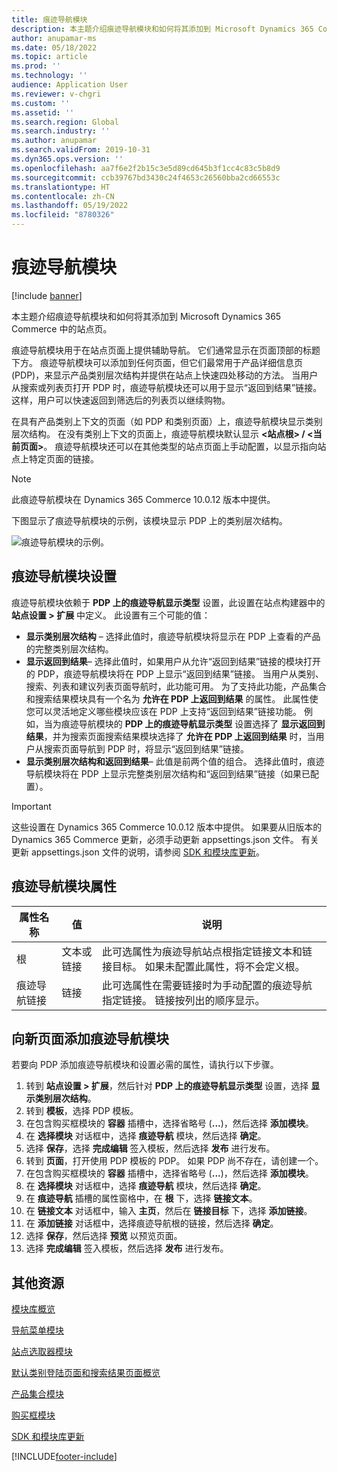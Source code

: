 ```yaml
---
title: 痕迹导航模块
description: 本主题介绍痕迹导航模块和如何将其添加到 Microsoft Dynamics 365 Commerce 中的站点页。
author: anupamar-ms
ms.date: 05/18/2022
ms.topic: article
ms.prod: ''
ms.technology: ''
audience: Application User
ms.reviewer: v-chgri
ms.custom: ''
ms.assetid: ''
ms.search.region: Global
ms.search.industry: ''
ms.author: anupamar
ms.search.validFrom: 2019-10-31
ms.dyn365.ops.version: ''
ms.openlocfilehash: aa7f6e2f2b15c3e5d89cd645b3f1cc4c83c5b8d9
ms.sourcegitcommit: ccb39767bd3430c24f4653c26560bba2cd66553c
ms.translationtype: HT
ms.contentlocale: zh-CN
ms.lasthandoff: 05/19/2022
ms.locfileid: "8780326"
---
```

# <a name="breadcrumb-module"></a>痕迹导航模块

[!include [banner](includes/banner.md)]

本主题介绍痕迹导航模块和如何将其添加到 Microsoft Dynamics 365 Commerce 中的站点页。

痕迹导航模块用于在站点页面上提供辅助导航。 它们通常显示在页面顶部的标题下方。 痕迹导航模块可以添加到任何页面，但它们最常用于产品详细信息页 (PDP)，来显示产品类别层次结构并提供在站点上快速四处移动的方法。 当用户从搜索或列表页打开 PDP 时，痕迹导航模块还可以用于显示“返回到结果”链接。 这样，用户可以快速返回到筛选后的列表页以继续购物。

在具有产品类别上下文的页面（如 PDP 和类别页面）上，痕迹导航模块显示类别层次结构。 在没有类别上下文的页面上，痕迹导航模块默认显示 **&lt;站点根&gt; / &lt;当前页面&gt;**。 痕迹导航模块还可以在其他类型的站点页面上手动配置，以显示指向站点上特定页面的链接。

> [!NOTE]
> 此痕迹导航模块在 Dynamics 365 Commerce 10.0.12 版本中提供。

下图显示了痕迹导航模块的示例，该模块显示 PDP 上的类别层次结构。

![痕迹导航模块的示例。](./media/ecommerce-breadcrumb.PNG)

## <a name="breadcrumb-module-settings"></a>痕迹导航模块设置

痕迹导航模块依赖于 **PDP 上的痕迹导航显示类型** 设置，此设置在站点构建器中的 **站点设置 \> 扩展** 中定义。 此设置有三个可能的值：

- **显示类别层次结构** – 选择此值时，痕迹导航模块将显示在 PDP 上查看的产品的完整类别层次结构。
- **显示返回到结果**– 选择此值时，如果用户从允许“返回到结果”链接的模块打开的 PDP，痕迹导航模块将在 PDP 上显示“返回到结果”链接。 当用户从类别、搜索、列表和建议列表页面导航时，此功能可用。 为了支持此功能，产品集合和搜索结果模块具有一个名为 **允许在 PDP 上返回到结果** 的属性。 此属性使您可以灵活地定义哪些模块应该在 PDP 上支持“返回到结果”链接功能。 例如，当为痕迹导航模块的 **PDP 上的痕迹导航显示类型** 设置选择了 **显示返回到结果**，并为搜索页面搜索结果模块选择了 **允许在 PDP 上返回到结果** 时，当用户从搜索页面导航到 PDP 时，将显示“返回到结果”链接。
- **显示类别层次结构和返回到结果**– 此值是前两个值的组合。 选择此值时，痕迹导航模块将在 PDP 上显示完整类别层次结构和“返回到结果”链接（如果已配置）。

> [!IMPORTANT]
> 这些设置在 Dynamics 365 Commerce 10.0.12 版本中提供。 如果要从旧版本的 Dynamics 365 Commerce 更新，必须手动更新 appsettings.json 文件。 有关更新 appsettings.json 文件的说明，请参阅 [SDK 和模块库更新](e-commerce-extensibility/sdk-updates.md#update-the-appsettingsjson-file)。

## <a name="breadcrumb-module-properties"></a>痕迹导航模块属性

| 属性名称 | 值 | 说明 |
|---------------|--------|-------------|
| 根 | 文本或链接| 此可选属性为痕迹导航站点根指定链接文本和链接目标。 如果未配置此属性，将不会定义根。 |
| 痕迹导航链接 | 链接 | 此可选属性在需要链接时为手动配置的痕迹导航指定链接。 链接按列出的顺序显示。 |

## <a name="add-a-breadcrumb-module-to-a-new-page"></a>向新页面添加痕迹导航模块

若要向 PDP 添加痕迹导航模块和设置必需的属性，请执行以下步骤。

1. 转到 **站点设置 \> 扩展**，然后针对 **PDP 上的痕迹导航显示类型** 设置，选择 **显示类别层次结构**。
1. 转到 **模板**，选择 PDP 模板。
1. 在包含购买框模块的 **容器** 插槽中，选择省略号 (**...**)，然后选择 **添加模块**。
1. 在 **选择模块** 对话框中，选择 **痕迹导航** 模块，然后选择 **确定**。
1. 选择 **保存**，选择 **完成编辑** 签入模板，然后选择 **发布** 进行发布。
1. 转到 **页面**，打开使用 PDP 模板的 PDP。 如果 PDP 尚不存在，请创建一个。
1. 在包含购买框模块的 **容器** 插槽中，选择省略号 (**...**)，然后选择 **添加模块**。
1. 在 **选择模块** 对话框中，选择 **痕迹导航** 模块，然后选择 **确定**。
1. 在 **痕迹导航** 插槽的属性窗格中，在 **根** 下，选择 **链接文本**。
1. 在 **链接文本** 对话框中，输入 **主页**，然后在 **链接目标** 下，选择 **添加链接**。
1. 在 **添加链接** 对话框中，选择痕迹导航根的链接，然后选择 **确定**。
1. 选择 **保存**，然后选择 **预览** 以预览页面。
1. 选择 **完成编辑** 签入模板，然后选择 **发布** 进行发布。

## <a name="additional-resources"></a>其他资源

[模块库概览](starter-kit-overview.md)

[导航菜单模块](nav-menu-module.md)

[站点选取器模块](site-selector.md)

[默认类别登陆页面和搜索结果页面概览](category-search-page-overview.md)

[产品集合模块](product-collection-module-overview.md)

[购买框模块](add-buy-box.md)

[SDK 和模块库更新](e-commerce-extensibility/sdk-updates.md)


[!INCLUDE[footer-include](../includes/footer-banner.md)]
